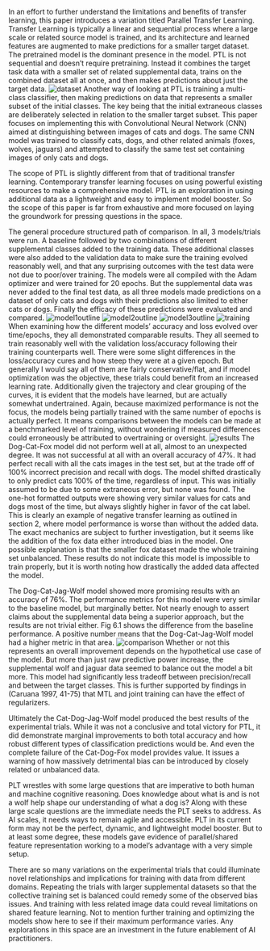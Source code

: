 In an effort to further understand the limitations and benefits of transfer learning, this paper introduces a variation titled Parallel Transfer Learning. Transfer Learning is typically a linear and sequential process where a large scale or related source model is trained, and its architecture and learned features are augmented to make predictions for a smaller target dataset. The pretrained model is the dominant presence in the model. PTL is not sequential and doesn’t require pretraining. Instead it combines the target task data with a smaller set of related supplemental data, trains on the combined dataset all at once, and then makes predictions about just the target data.
![dataset](paperimages/dataset.png)
Another way of looking at PTL is training a multi-class classifier, then making predictions on data that represents a smaller subset of the initial classes. The key being that the initial extraneous classes are deliberately selected in relation to the smaller target subset. This paper focuses on implementing this with Convolutional Neural Network (CNN) aimed at distinguishing between images of cats and dogs. The same CNN model was trained to classify cats, dogs, and other related animals (foxes, wolves, jaguars) and attempted to classify the same test set containing images of only cats and dogs.

The scope of PTL is slightly different from that of traditional transfer learning. Contemporary transfer learning focuses on using powerful existing resources to make a comprehensive model. PTL is an exploration in using additional data as a lightweight and easy to implement model booster. So the scope of this paper is far from exhaustive and more focused on laying the groundwork for pressing questions in the space.

The general procedure structured path of comparison. In all, 3 models/trials were run. A baseline followed by two combinations of different supplemental classes added to the training data. These additional classes were also added to the validation data to make sure the training evolved reasonably well, and that any surprising outcomes with the test data were not due to poor/over training. The models were all compiled with the Adam optimizer and were trained for 20 epochs. But the supplemental data was never added to the final test data, as all three models made predictions on a dataset of only cats and dogs with their predictions also limited to either cats or dogs. Finally the efficacy of these predictions were evaluated and compared.
![model1outline](paperimages/model1outline.png)
![model2outline](paperimages/model2outline.png)
![model3outline](paperimages/model3outline.png)
![training](paperimages/modelstraining.png)
When examining how the different models’ accuracy and loss evolved over time/epochs, they all demonstrated comparable results. They all seemed to train reasonably well with the validation loss/accuracy following their training counterparts well. There were some slight differences in the loss/accuracy cures and how steep they were at a given epoch. But generally I would say all of them are fairly conservative/flat, and if model optimization was the objective, these trials could benefit from an increased learning rate. Additionally given the trajectory and clear grouping of the curves, it is evident that the models have learned, but are actually somewhat undertrained. Again, because maximized performance is not the focus, the models being partially trained with the same number of epochs is actually perfect. It means comparisons between the models can be made at a benchmarked level of training, without wondering if measured differences could erroneously be attributed to overtraining or oversight.
![results](paperimages/modelresults.png)
The Dog-Cat-Fox model did not perform well at all, almost to an unexpected degree. It was not successful at all with an overall accuracy of 47%. It had perfect recall with all the cats images in the test set, but at the trade off of 100% incorrect precision and recall with dogs. The model shifted drastically to only predict cats 100% of the time, regardless of input. This was initially assumed to be due to some extraneous error, but none was found. The one-hot formatted outputs were showing very similar values for cats and dogs most of the time, but always slightly higher in favor of the cat label. This is clearly an example of negative transfer learning as outlined in section 2, where model performance is worse than without the added data. The exact mechanics are subject to further investigation, but it seems like the addition of the fox data either introduced bias in the model. One possible explanation is that the smaller fox dataset made the whole training set unbalanced. These results do not indicate this model is impossible to train properly, but it is worth noting how drastically the added data affected the model.

The Dog-Cat-Jag-Wolf model showed more promising results with an accuracy of 76%. The performance metrics for this model were very similar to the baseline model, but marginally better. Not nearly enough to assert claims about the supplemental data being a superior approach, but the results are not trivial either. Fig 6.1 shows the difference from the baseline performance. A positive number means that the Dog-Cat-Jag-Wolf model had a higher metric in that area.
![comparison](paperimages/model1vsmodel3.png)
Whether or not this represents an overall improvement depends on the hypothetical use case of the model. But more than just raw predictive power increase, the supplemental wolf and jaguar data seemed to balance out the model a bit more. This model had significantly less tradeoff between precision/recall and between the target classes. This is further supported by findings in (Caruana 1997, 41-75) that MTL and joint training can have the effect of regularizers.

Ultimately the Cat-Dog-Jag-Wolf model produced the best results of the experimental trials. While it was not a conclusive and total victory for PTL, it did demonstrate marginal improvements to both total accuracy and how robust different types of classification predictions would be. And even the complete failure of the Cat-Dog-Fox model provides value. It issues a warning of how massively detrimental bias can be introduced by closely related or unbalanced data.

PLT wrestles with some large questions that are imperative to both human and machine cognitive reasoning. Does knowledge about what is and is not a wolf help shape our understanding of what a dog is? Along with these large scale questions are the immediate needs the PLT seeks to address. As AI scales, it needs ways to remain agile and accessible. PLT in its current form may not be the perfect, dynamic, and lightweight model booster. But to at least some degree, these models gave evidence of parallel/shared feature representation working to a model’s advantage with a very simple setup.

There are so many variations on the experimental trials that could illuminate novel relationships and implications for training with data from different domains. Repeating the trials with larger supplemental datasets so that the collective training set is balanced could remedy some of the observed bias issues. And training with less related image data could reveal limitations on shared feature learning. Not to mention further training and optimizing the models show here to see if their maximum performance varies. Any explorations in this space are an investment in the future enablement of AI practitioners.
